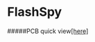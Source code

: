 # FlashSpy


#####PCB quick view[[here]](https://github.com/NicholasFengTW/FlashSpy/blob/master/pcbqview.md)


